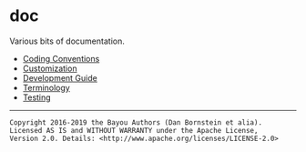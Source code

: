 doc
===

Various bits of documentation.

* [Coding Conventions](coding-conventions.md)
* [Customization](customization.md)
* [Development Guide](development.md)
* [Terminology](terminology.md)
* [Testing](testing.md)

- - - - - - - - - -

```
Copyright 2016-2019 the Bayou Authors (Dan Bornstein et alia).
Licensed AS IS and WITHOUT WARRANTY under the Apache License,
Version 2.0. Details: <http://www.apache.org/licenses/LICENSE-2.0>
```

